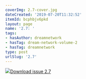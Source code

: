 ```yaml
---
coverImg: 2.7-cover.jpg
dateCreated: '2019-07-20T11:32:52'
itemId: bcphbjv6pkd
layout: page
name: '2.7: '
tags:
- hasAuthor: dreamnetwork
- hasTag: dream-network-volume-2
- hasTag: dreamnetwork
type: post
urlSlug: '2.7'
---
```

<img class="card-journal-img" src="../images/2.7-rect.jpg"/><a href="../files/pdfs/Volume_2/2.7-Dream-Craft-Volume-2-No-7.pdf" download="">Download issue 2.7</a>